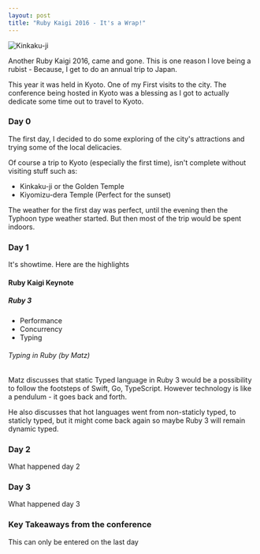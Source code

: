 ```yaml
---
layout: post
title: "Ruby Kaigi 2016 - It's a Wrap!"
---
```


![Kinkaku-ji](https://d3hs7z89jfjpsh.cloudfront.net/nolim1t.co/20160908/kikakuji-rk2016.png)

Another Ruby Kaigi 2016, came and gone. This is one reason I love being a rubist - Because, I get to do an annual trip to Japan.

This year it was held in Kyoto. One of my First visits to the city. The conference being hosted in Kyoto was a blessing as I got to actually dedicate some time out to travel to Kyoto.

### Day 0

The first day, I decided to do some exploring of the city's attractions and trying some of the local delicacies.

Of course a trip to Kyoto (especially the first time), isn't complete without visiting stuff such as:

* Kinkaku-ji or the Golden Temple
* Kiyomizu-dera Temple (Perfect for the sunset)

The weather for the first day was perfect, until the evening then the Typhoon type weather started. But then most of the trip would be spent indoors.

### Day 1

It's showtime. Here are the highlights

#### Ruby Kaigi Keynote


##### Ruby 3

* Performance
* Concurrency
* Typing

###### Typing in Ruby (by Matz)

Matz discusses that static Typed language in Ruby 3 would be a possibility to follow the footsteps of Swift, Go, TypeScript. However technology is like a pendulum - it goes back and forth.

He also discusses that hot languages went from non-staticly typed, to staticly typed, but it might come back again so maybe Ruby 3 will remain dynamic typed.

### Day 2

What happened day 2

### Day 3

What happened day 3

### Key Takeaways from the conference

This can only be entered on the last day
